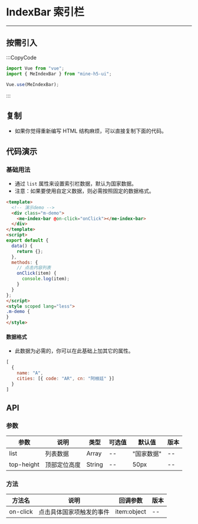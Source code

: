 # IndexBar 索引栏

---

## 按需引入

:::CopyCode

```JavaScript
import Vue from "vue";
import { MeIndexBar } from "mine-h5-ui";

Vue.use(MeIndexBar);
```

:::

## 复制

- 如果你觉得重新编写 HTML 结构麻烦，可以直接复制下面的代码。

## 代码演示

### 基础用法

- 通过 `list` 属性来设置索引栏数据，默认为国家数据。
- 注意：如果要使用自定义数据，则必需按照固定的数据格式。

```HTML
<template>
  <!-- 演示demo -->
  <div class="m-demo">
    <me-index-bar @on-click="onClick"></me-index-bar>
  </div>
</template>
<script>
export default {
  data() {
    return {};
  },
  methods: {
    // 点击内容列表
    onClick(item) {
      console.log(item);
    }
  }
};
</script>
<style scoped lang="less">
.m-demo {
}
</style>
```

#### 数据格式

- 此数据为必需的，你可以在此基础上加其它的属性。

```JavaScript
[
  {
    name: "A",
    cities: [{ code: "AR", cn: "阿根廷" }]
  }
]
```

## API

### 参数

| 参数       | 说明         | 类型   | 可选值 | 默认值     | 版本 |
| ---------- | ------------ | ------ | ------ | ---------- | ---- |
| list       | 列表数据     | Array  | --     | "国家数据" | --   |
| top-height | 顶部定位高度 | String | --     | 50px       | --   |

### 方法

| 方法名   | 说明                     | 回调参数    | 版本 |
| -------- | ------------------------ | ----------- | ---- |
| on-click | 点击具体国家项触发的事件 | item:object | --   |
